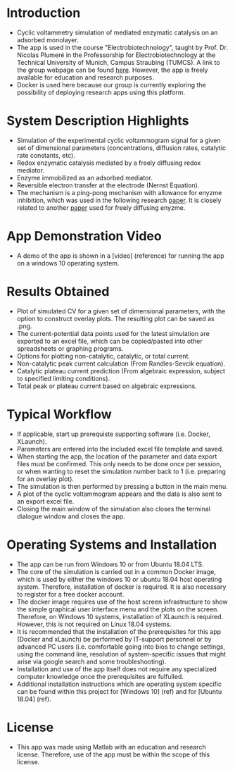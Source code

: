 # Introduction
- Cyclic voltammetry simulation of mediated enzymatic catalysis on an adsorbed monolayer.
- The app is used in the course "Electrobiotechnology", taught by Prof. Dr. Nicolas Plumeré in the Professorship for Electrobiotechnology at the Technical University of Munich, Campus Straubing (TUMCS). A link to the group webpage can be found [here](https://ebt.cs.tum.de/?lang=en). However, the app is freely available for education and research purposes.
- Docker is used here because our group is currently exploring the possibility of deploying research apps using this platform.

# System Description Highlights
- Simulation of the experimental cyclic voltammogram signal for a given set of dimensional parameters (concentrations, diffusion rates, catalytic rate constants, etc).
- Redox enzymatic catalysis mediated by a freely diffusing redox mediator.
- Enzyme immobilized as an adsorbed mediator.
- Reversible electron transfer at the electrode (Nernst Equation).
- The mechanism is a ping-pong mechanism with allowance for enyzme inhibition, which was used in the following research [paper](dx.doi.org/10.1021/ac500142e). It is closely related to another [paper](dx.doi.org/10.1021/ja204637d) used for freely diffusing enyzme.

# App Demonstration Video
- A demo of the app is shown in a [video] (reference) for running the app on a windows 10 operating system.

# Results Obtained
- Plot of simulated CV for a given set of dimensional parameters, with the option to construct overlay plots. The resulting plot can be saved as .png.
- The current-potential data points used for the latest simulation are exported to an excel file, which can be copied/pasted into other spreadsheets or graphing programs.
- Options for plotting non-catalytic, catalytic, or total current.
- Non-catalytic peak current calculation (From Randles-Sevcik equation).
- Catalytic plateau current prediction (From algebraic expression, subject to specified limiting conditions).
- Total peak or plateau current based on algebraic expressions.

# Typical Workflow
- If applicable, start up prerequiste supporting software (i.e. Docker, XLaunch).
- Parameters are entered into the included excel file template and saved.
- When starting the app, the location of the parameter and data export files must be confirmed. This only needs to be done once per session, or when wanting to reset the simulation number back to 1 (i.e. preparing for an overlay plot).
- The simulation is then performed by pressing a button in the main menu.
- A plot of the cyclic voltammogram appears and the data is also sent to an export excel file.
- Closing the main window of the simulation also closes the terminal dialogue window and closes the app.

# Operating Systems and Installation
- The app can be run from Windows 10 or from Ubuntu 18.04 LTS.
- The core of the simulation is carried out in a common Docker image, which is used by either the windows 10 or ubuntu 18.04 host operating system. Therefore, installation of docker is required. It is also necessary to register for a free docker account.
- The docker image requires use of the host screen infrastructure to show the simple graphical user interface menu and the plots on the screen. Therefore, on Windows 10 systems, installation of XLaunch is required. However, this is not required on Linux 18.04 systems.
- It is recommended that the installation of the prerequisites for this app (Docker and xLaunch) be performed by IT-support personnel or by advanced PC users (i.e. comfortable going into bios to change settings, using the command line, resolution of system-specific issues that might arise via google search and some troubleshooting).
- Installation and use of the app itself does not require any specialized computer knowledge once the prerequisites are fulfulled.
- Additional installation instructions which are operating system specific can be found within this project for [Windows 10] (ref) and for [Ubuntu 18.04] (ref).

# License
- This app was made using Matlab with an education and research license. Therefore, use of the app must be within the scope of this license.


